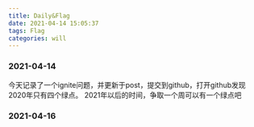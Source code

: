 ```yaml
---
title: Daily&Flag
date: 2021-04-14 15:05:37
tags: Flag
categories: will
---
```


### 2021-04-14
今天记录了一个ignite问题，并更新于post，提交到github，打开github发现2020年只有四个绿点。
2021年以后的时间，争取一个周可以有一个绿点吧

### 2021-04-16